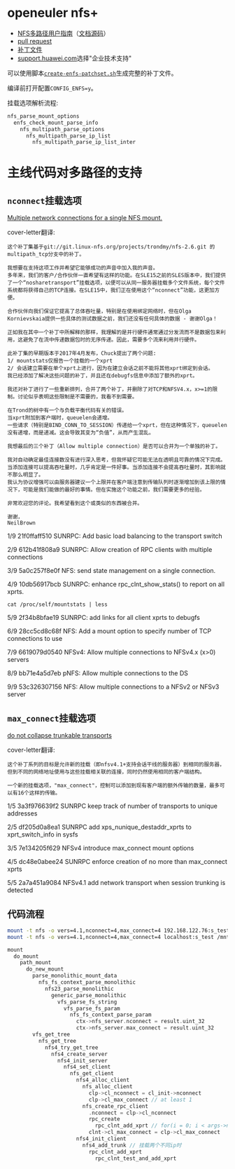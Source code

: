 # openeuler nfs+

- [NFS多路径用户指南](https://docs.openeuler.org/zh/docs/23.03/docs/NfsMultipath/NFS%E5%A4%9A%E8%B7%AF%E5%BE%84.html)（[文档源码](https://gitee.com/openeuler/docs/tree/stable2-23.03/docs/zh/docs/NfsMultipath)）
- [pull request](https://gitee.com/src-openeuler/kernel/pulls?assignee_id=&author_id=&label_ids=&label_text=&milestone_id=&priority=&project_id=src-openeuler%2Fkernel&project_type=&scope=&search=enfs&single_label_id=&single_label_text=&sort=closed_at+desc&status=merged&target_project=&tester_id=)
- [补丁文件](https://gitee.com/src-openeuler/kernel/tree/openEuler-20.03-LTS-SP4)
- [support.huawei.com](https://support.huawei.com/supportindex/index)选择"企业技术支持"

可以使用脚本[`create-enfs-patchset.sh`](https://gitee.com/chenxiaosonggitee/blog/blob/master/courses/nfs/src/create-enfs-patchset.sh)生成完整的补丁文件。

编译前打开配置`CONFIG_ENFS=y`。

挂载选项解析流程:
```c
nfs_parse_mount_options
  enfs_check_mount_parse_info
    nfs_multipath_parse_options
      nfs_multipath_parse_ip_list
        nfs_multipath_parse_ip_list_inter
```

# 主线代码对多路径的支持

## `nconnect`挂载选项

[Multiple network connections for a single NFS mount.](https://patchwork.kernel.org/project/linux-nfs/cover/155917564898.3988.6096672032831115016.stgit@noble.brown/)

cover-letter翻译:
```
这个补丁集基于git://git.linux-nfs.org/projects/trondmy/nfs-2.6.git 的multipath_tcp分支中的补丁。

我想要在支持这项工作并希望它能够成功的声音中加入我的声音。
多年来，我们的客户/合作伙伴一直希望有这样的功能。在SLE15之前的SLES版本中，我们提供了一个“nosharetransport”挂载选项，以便可以从同一服务器挂载多个文件系统，每个文件系统都将获得自己的TCP连接。在SLE15中，我们正在使用这个“nconnect”功能，这更加方便。

合作伙伴向我们保证它提高了总体吞吐量，特别是在使用绑定网络时，但在Olga Kornievskaia提供一些具体的测试数据之前，我们还没有任何具体的数据 - 谢谢Olga！

正如我在其中一个补丁中所解释的那样，我理解的是并行硬件通常通过分发流而不是数据包来利用，这避免了在流中传递数据包时的无序传递。因此，需要多个流来利用并行硬件。

此补丁集的早期版本于2017年4月发布，Chuck提出了两个问题:
1/ mountstats仅报告一个挂载的一个xprt
2/ 会话建立需要在单个xprt上进行，因为在建立会话之前不能将其他xprt绑定到会话。
我已经添加了解决这些问题的补丁，并且还在debugfs信息中添加了额外的xprt。

我还对补丁进行了一些重新排列，合并了两个补丁，并删除了对TCP和NFSV4.x，x>=1的限制。讨论似乎表明这些限制是不需要的，我看不到需要。

在Trond的树中有一个与负载平衡代码有关的错误。
当xprt附加到客户端时，queuelen会递增。
一些请求（特别是BIND_CONN_TO_SESSION）传递给一个xprt，但在这种情况下，queuelen没有递增，而是递减。这会导致其变为“负值”，从而产生混乱。

我想最后的三个补丁（Allow multiple connection）是否可以合并为一个单独的补丁。

我对自动确定最佳连接数没有进行深入思考，但我怀疑它可能无法在透明且可靠的情况下完成。当添加连接可以提高吞吐量时，几乎肯定是一件好事。当添加连接不会提高吞吐量时，其影响就不那么明显了。
我认为协议增强可以由服务器建议一个上限并在客户端注意到传输队列时逐渐增加到该上限的情况下，可能是我们能做的最好的事情。但在实施这个功能之前，我们需要更多的经验。

非常欢迎您的评论。我希望看到这个或类似的东西被合并。

谢谢，
NeilBrown
```

1/9 21f0ffaff510 SUNRPC: Add basic load balancing to the transport switch

2/9 612b41f808a9 SUNRPC: Allow creation of RPC clients with multiple connections

3/9 5a0c257f8e0f NFS: send state management on a single connection.

4/9 10db56917bcb SUNRPC: enhance rpc_clnt_show_stats() to report on all xprts.

```shell
cat /proc/self/mountstats | less
```

5/9 2f34b8bfae19 SUNRPC: add links for all client xprts to debugfs

6/9 28cc5cd8c68f NFS: Add a mount option to specify number of TCP connections to use

7/9 6619079d0540 NFSv4: Allow multiple connections to NFSv4.x (x>0) servers

8/9 bb71e4a5d7eb pNFS: Allow multiple connections to the DS

9/9 53c326307156 NFS: Allow multiple connections to a NFSv2 or NFSv3 server

## `max_connect`挂载选项

[do not collapse trunkable transports](https://patchwork.kernel.org/project/linux-nfs/cover/20210827183719.41057-1-olga.kornievskaia@gmail.com/)

cover-letter翻译:
```
这个补丁系列的目标是允许新的挂载（即nfsv4.1+支持会话干线的服务器）到相同的服务器，但到不同的网络地址使用与这些挂载相关联的连接，同时仍然使用相同的客户端结构。

一个新的挂载选项，"max_connect"，控制可以添加到现有客户端的额外传输的数量，最多可以有16个这样的传输。
```

1/5 3a3f976639f2 SUNRPC keep track of number of transports to unique addresses

2/5 df205d0a8ea1 SUNRPC add xps_nunique_destaddr_xprts to xprt_switch_info in sysfs

3/5 7e134205f629 NFSv4 introduce max_connect mount options

4/5 dc48e0abee24 SUNRPC enforce creation of no more than max_connect xprts

5/5 2a7a451a9084 NFSv4.1 add network transport when session trunking is detected

## 代码流程

```sh
mount -t nfs -o vers=4.1,nconnect=4,max_connect=4 192.168.122.76:s_test /mnt
mount -t nfs -o vers=4.1,nconnect=4,max_connect=4 localhost:s_test /mnt2
```

```c
mount
  do_mount
    path_mount
      do_new_mount
        parse_monolithic_mount_data
          nfs_fs_context_parse_monolithic
            nfs23_parse_monolithic
              generic_parse_monolithic
                vfs_parse_fs_string
                  vfs_parse_fs_param
                    nfs_fs_context_parse_param
                      ctx->nfs_server.nconnect = result.uint_32
                      ctx->nfs_server.max_connect = result.uint_32
        vfs_get_tree
          nfs_get_tree
            nfs4_try_get_tree
              nfs4_create_server
                nfs4_init_server
                  nfs4_set_client
                    nfs_get_client
                      nfs4_alloc_client
                        nfs_alloc_client
                          clp->cl_nconnect = cl_init->nconnect
                          clp->cl_max_connect // at least 1
                        nfs_create_rpc_client
                          .nconnect = clp->cl_nconnect
                          rpc_create
                            rpc_clnt_add_xprt // for(i = 0; i < args->nconnect - 1; i++)
                          clnt->cl_max_connect = clp->cl_max_connect
                      nfs4_init_client
                        nfs4_add_trunk // 挂载两个不同ip时
                          rpc_clnt_add_xprt
                            rpc_clnt_test_and_add_xprt
```
